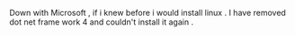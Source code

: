 Down with Microsoft , if i knew before i would install linux . I have removed dot net frame work 4 and couldn't install it again .

